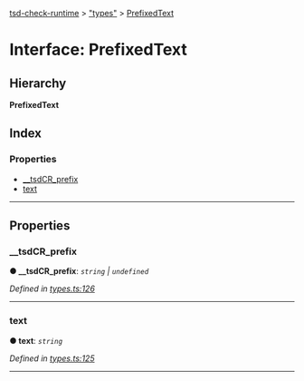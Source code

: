 [tsd-check-runtime](../README.md) > ["types"](../modules/_types_.md) > [PrefixedText](../interfaces/_types_.prefixedtext.md)

# Interface: PrefixedText

## Hierarchy

**PrefixedText**

## Index

### Properties

* [__tsdCR_prefix](_types_.prefixedtext.md#__tsdcr_prefix)
* [text](_types_.prefixedtext.md#text)

---

## Properties

<a id="__tsdcr_prefix"></a>

###  __tsdCR_prefix

**● __tsdCR_prefix**: *`string` \| `undefined`*

*Defined in [types.ts:126](https://github.com/cancerberoSgx/tsd-check-runtime/blob/14a8bce/src/types.ts#L126)*

___
<a id="text"></a>

###  text

**● text**: *`string`*

*Defined in [types.ts:125](https://github.com/cancerberoSgx/tsd-check-runtime/blob/14a8bce/src/types.ts#L125)*

___

